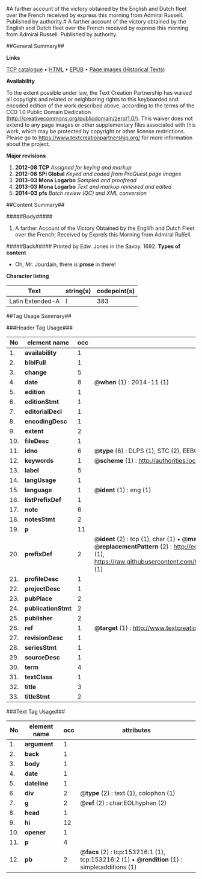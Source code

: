 #A farther account of the victory obtained by the English and Dutch fleet over the French received by express this morning from Admiral Russell. Published by authority.#
A farther account of the victory obtained by the English and Dutch fleet over the French received by express this morning from Admiral Russell. Published by authority.

##General Summary##

**Links**

[TCP catalogue](http://www.ota.ox.ac.uk/tcp/)  • 
[HTML](http://tei.it.ox.ac.uk/tcp/Texts-HTML/free/A85/A85159.html)  • 
[EPUB](http://tei.it.ox.ac.uk/tcp/Texts-EPUB/free/A85/A85159.epub) • 
[Page images (Historical Texts)](https://historicaltexts.jisc.ac.uk/eebo-99895559e)

**Availability**

To the extent possible under law, the Text Creation Partnership has waived all copyright and related or neighboring rights to this keyboarded and encoded edition of the work described above, according to the terms of the CC0 1.0 Public Domain Dedication (http://creativecommons.org/publicdomain/zero/1.0/). This waiver does not extend to any page images or other supplementary files associated with this work, which may be protected by copyright or other license restrictions. Please go to https://www.textcreationpartnership.org/ for more information about the project.

**Major revisions**

1. __2012-08__ __TCP__ *Assigned for keying and markup*
1. __2012-08__ __SPi Global__ *Keyed and coded from ProQuest page images*
1. __2013-03__ __Mona Logarbo__ *Sampled and proofread*
1. __2013-03__ __Mona Logarbo__ *Text and markup reviewed and edited*
1. __2014-03__ __pfs__ *Batch review (QC) and XML conversion*

##Content Summary##

#####Body#####

1. A farther Account of the Victory Obtained by the Engliſh and Dutch Fleet over the French; Received by Expreſs this Morning from Admiral Ruſſell.

#####Back#####
Printed by Edw. Jones in the Savoy. 1692.
**Types of content**

  * Oh, Mr. Jourdain, there is **prose** in there!

**Character listing**


|Text|string(s)|codepoint(s)|
|---|---|---|
|Latin Extended-A|ſ|383|

##Tag Usage Summary##

###Header Tag Usage###

|No|element name|occ|attributes|
|---|---|---|---|
|1.|__availability__|1||
|2.|__biblFull__|1||
|3.|__change__|5||
|4.|__date__|8| @__when__ (1) : 2014-11 (1)|
|5.|__edition__|1||
|6.|__editionStmt__|1||
|7.|__editorialDecl__|1||
|8.|__encodingDesc__|1||
|9.|__extent__|2||
|10.|__fileDesc__|1||
|11.|__idno__|6| @__type__ (6) : DLPS (1), STC (2), EEBO-CITATION (1), PROQUEST (1), VID (1)|
|12.|__keywords__|1| @__scheme__ (1) : http://authorities.loc.gov/ (1)|
|13.|__label__|5||
|14.|__langUsage__|1||
|15.|__language__|1| @__ident__ (1) : eng (1)|
|16.|__listPrefixDef__|1||
|17.|__note__|6||
|18.|__notesStmt__|2||
|19.|__p__|11||
|20.|__prefixDef__|2| @__ident__ (2) : tcp (1), char (1)  •  @__matchPattern__ (2) : ([0-9\-]+):([0-9IVX]+) (1), (.+) (1)  •  @__replacementPattern__ (2) : http://eebo.chadwyck.com/downloadtiff?vid=$1&page=$2 (1), https://raw.githubusercontent.com/textcreationpartnership/Texts/master/tcpchars.xml#$1 (1)|
|21.|__profileDesc__|1||
|22.|__projectDesc__|1||
|23.|__pubPlace__|2||
|24.|__publicationStmt__|2||
|25.|__publisher__|2||
|26.|__ref__|1| @__target__ (1) : http://www.textcreationpartnership.org/docs/. (1)|
|27.|__revisionDesc__|1||
|28.|__seriesStmt__|1||
|29.|__sourceDesc__|1||
|30.|__term__|4||
|31.|__textClass__|1||
|32.|__title__|3||
|33.|__titleStmt__|2||


###Text Tag Usage###

|No|element name|occ|attributes|
|---|---|---|---|
|1.|__argument__|1||
|2.|__back__|1||
|3.|__body__|1||
|4.|__date__|1||
|5.|__dateline__|1||
|6.|__div__|2| @__type__ (2) : text (1), colophon (1)|
|7.|__g__|2| @__ref__ (2) : char:EOLhyphen (2)|
|8.|__head__|1||
|9.|__hi__|12||
|10.|__opener__|1||
|11.|__p__|4||
|12.|__pb__|2| @__facs__ (2) : tcp:153216:1 (1), tcp:153216:2 (1)  •  @__rendition__ (1) : simple:additions (1)|

